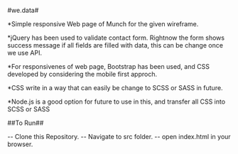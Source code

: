 #we.data#

*Simple responsive Web page of Munch for the given wireframe.

*jQuery has been used to validate contact form. Rightnow the form shows success message if all fields are filled with data, this can be change once we use API.

*For responsivenes of web page, Bootstrap has been used, and CSS developed by considering the mobile first approch. 

*CSS write in a way that can easily be change to SCSS or SASS in future. 

*Node.js is a good option for future to use in this, and transfer all CSS into  SCSS or SASS


##To Run## 

-- Clone this Repository.
-- Navigate to src folder.
-- open index.html in your browser.
